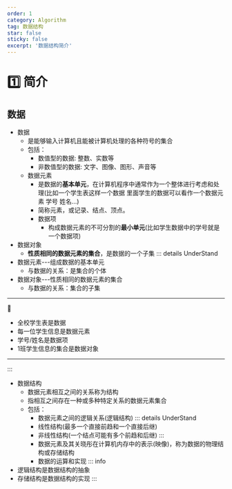 ```yaml
---
order: 1
category: Algorithm
tag: 数据结构
star: false
sticky: false
excerpt: '数据结构简介'
---
```

# :one: 简介
## 数据
- 数据
    - 是能够输入计算机且能被计算机处理的各种符号的集合
    - 包括：
        - 数值型的数据: 整数、实数等
        - 非数值型的数据: 文字、图像、图形、声音等
    - 数据元素
        - 是数据的**基本单元**，在计算机程序中通常作为一个整体进行考虑和处理(比如一个学生表这样一个数据  里面学生的数据可以看作一个数据元素 学号 姓名...)
        - 简称元素，或记录、结点、顶点。
        - 数据项
            - 构成数据元素的不可分割的**最小单元**(比如学生数据中的学号就是一个数据项)
- 数据对象
    - **性质相同的数据元素的集合**，是数据的一个子集
::: details UnderStand
- 数据元素---组成数据的基本单元
    - 与数据的关系：是集合的个体
- 数据对象---性质相同的数据元素的集合
    - 与数据的关系：集合的子集
***
:chestnut:
- 全校学生表是数据 
- 每一位学生信息是数据元素 
- 学号/姓名是数据项
- 1班学生信息的集合是数据对象
***
:::
- 数据结构
    - 数据元素相互之间的关系称为结构
    - 指相互之间存在一种或多种特定关系的数据元素集合
    - 包括：
        - 数据元素之间的逻辑关系(逻辑结构)
        ::: details UnderStand
        - 线性结构(最多一个直接前趋和一个直接后继)
        - 非线性结构(一个结点可能有多个前趋和后继)
        :::
        - 数据元素及其关晓彤在计算机内存中的表示(映像)，称为数据的物理结构或存储结构
        - 数据的运算和实现
::: info
- 逻辑结构是数据结构的抽象
- 存储结构是数据结构的实现
:::


